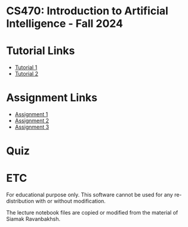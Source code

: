 # CS470: Introduction to Artificial Intelligence - Fall 2024

# Tutorial Links
- [Tutorial 1](https://github.com/pidipidi/CS470_IAI_2024_Fall/tree/main/tutorial_1)
- [Tutorial 2](https://github.com/pidipidi/CS470_IAI_2024_Fall/tree/main/tutorial_2)

# Assignment Links
- [Assignment 1](https://github.com/pidipidi/CS470_IAI_2024_Fall/tree/main/assignment_1)
- [Assignment 2](https://github.com/pidipidi/CS470_IAI_2024_Fall/tree/main/assignment_2)
- [Assignment 3](https://github.com/pidipidi/CS470_IAI_2024_Fall/tree/main/assignment_3)

# Quiz

# ETC
For educational purpose only. This software cannot be used for any re-distribution with or without modification.

The lecture notebook files are copied or modified from the material of Siamak Ravanbakhsh. 
